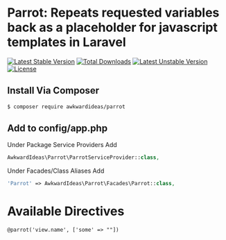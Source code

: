 # Parrot: Repeats requested variables back as a placeholder for javascript templates in Laravel

[![Latest Stable Version](https://poser.pugx.org/awkwardideas/parrot/v/stable)](https://packagist.org/packages/awkwardideas/parrot)
[![Total Downloads](https://poser.pugx.org/awkwardideas/parrot/downloads)](https://packagist.org/packages/awkwardideas/parrot)
[![Latest Unstable Version](https://poser.pugx.org/awkwardideas/parrot/v/unstable)](https://packagist.org/packages/awkwardideas/parrot)
[![License](https://poser.pugx.org/awkwardideas/parrot/license)](https://packagist.org/packages/awkwardideas/parrot)

## Install Via Composer

```bash
$ composer require awkwardideas/parrot
```

## Add to config/app.php

Under Package Service Providers Add

```php
AwkwardIdeas\Parrot\ParrotServiceProvider::class,
```

Under Facades/Class Aliases Add

```php
'Parrot' => AwkwardIdeas\Parrot\Facades\Parrot::class,
```

# Available Directives
```blade
@parrot('view.name', ['some' => ""])
``` 